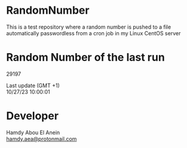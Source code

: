 # RandomNumber    
This is a test repository where a random number is pushed to a file automatically passwordless from a cron job in my Linux CentOS server    
# Random Number of the last run   
29197
      
Last update (GMT +1)    
10/27/23 10:00:01
# Developer    
Hamdy Abou El Anein   
hamdy.aea@protonmail.com

